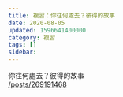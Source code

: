 ```yaml
---
title: 複習：你往何處去？彼得的故事
date: 2020-08-05
updated: 1596641400000
category: 複習
tags: []
sidebar: 
---
```


<p>你往何處去？彼得的故事<br/>
<a href="/posts/269191468" target="_blank">/posts/269191468</a></p>
<p> </p>
